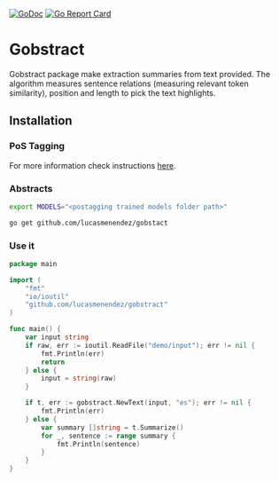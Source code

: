[![GoDoc](https://godoc.org/github.com/lucasmenendez/gobstract?status.svg)](https://godoc.org/github.com/lucasmenendez/gobstract)
[![Go Report Card](https://goreportcard.com/badge/github.com/lucasmenendez/gobstract)](https://goreportcard.com/report/github.com/lucasmenendez/gobstract)

# Gobstract
Gobstract package make extraction summaries from text provided. The algorithm measures sentence relations (measuring relevant token similarity), position and length to pick the text highlights.

## Installation
### PoS Tagging
For more information check instructions [here](https://github.com/lucasmenendez/gopostagger#train-corpus).

### Abstracts
```bash
export MODELS="<postagging trained models folder path>"

go get github.com/lucasmenendez/gobstact
```

### Use it
```go
package main

import (
    "fmt"
    "io/ioutil"
    "github.com/lucasmenendez/gobstract"
)

func main() {
    var input string
    if raw, err := ioutil.ReadFile("demo/input"); err != nil {
        fmt.Println(err)
        return
    } else {
        input = string(raw)
    }

    if t, err := gobstract.NewText(input, "es"); err != nil {
        fmt.Println(err)
    } else {
        var summary []string = t.Summarize()
        for _, sentence := range summary {
            fmt.Println(sentence)
        }
    }    
}
```